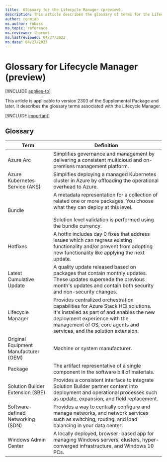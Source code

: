```yaml
---
title:  Glossary for the Lifecycle Manager (preview).
description: This article describes the glossary of terms for the Lifecycle Manager.
author: ronmiab
ms.author: robess
ms.topic: reference
ms.reviewer: thoroet
ms.lastreviewed: 04/27/2023
ms.date: 04/27/2023
---
```


# Glossary for Lifecycle Manager (preview)

[!INCLUDE [applies-to](../../includes/hci-applies-to-supplemental-package.md)]

This article is applicable to version 2303 of the Supplemental Package and later. It describes the glossary terms associated with the Lifecycle Manager.

[!INCLUDE [important](../../includes/hci-preview.md)]

## Glossary

| Term        | Definition            |
|-------------|-----------------------|
| Azure Arc   | Simplifies governance and management by delivering a consistent multicloud and on-premises management platform.  |
| Azure Kubernetes Service (AKS) | Simplifies deploying a managed Kubernetes cluster in Azure by offloading the operational overhead to Azure. |
| Bundle   | A metadata representation for a collection of related one or more packages. You choose what they can deploy at this level.  <br/><br/> Solution level validation is performed using the bundle currency. |
| Hotfixes    | A hotfix includes day 0 fixes that address issues which can regress existing functionality and/or prevent from adopting new functionality like applying the next update.  |
| Latest Cumulative Update  | A quality update released based on packages that contain monthly updates. These  updates supersede the previous month's updates and contain both security and non-security changes.  |
| Lifecycle Manager   | Provides centralized orchestration capabilities for Azure Stack HCI solutions. It's installed as part of and enables the new deployment experience with the management of OS, core agents and services, and the solution extension. |
| Original Equipment Manufacturer (OEM) | Machine or system manufacturer.  |
| Package    | The artifact representative of a single component in the software bill of materials.  |
| Solution Builder Extension (SBE) | Provides a consistent interface to integrate Solution Builder partner content into deployment and operational processes such as update, expansion, and field replacement.  |
| Software-defined Networking (SDN) | Provides a way to centrally configure and manage networks, and network services such as switching, routing, and load balancing in your data center.  |
| Windows Admin Center   | A locally deployed, browser-based app for managing Windows servers, clusters, hyper-converged infrastructure, and Windows 10 PCs.  |
